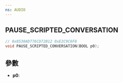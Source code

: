 ```yaml
---
ns: AUDIO
---
```

## PAUSE_SCRIPTED_CONVERSATION

```c
// 0x8530AD776CD72B12 0xE2C9C6F8
void PAUSE_SCRIPTED_CONVERSATION(BOOL p0);
```


## 參數
* **p0**: 

